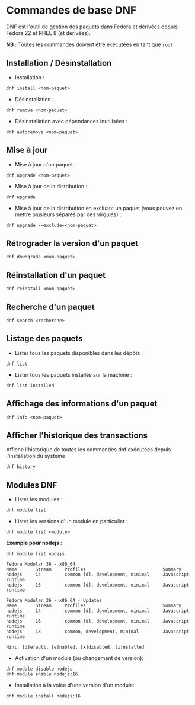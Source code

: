 # Commandes de base DNF

DNF est l'outil de gestion des paquets dans Fedora et dérivées depuis Fedora 22 et RHEL 8 (et dérivées).

**NB :** Toutes les commandes doivent être exécutées en tant que `root`.

## Installation / Désinstallation
- Installation :
```
dnf install <nom-paquet>
```
- Désinstallation :
```
dnf remove <nom-paquet>
```
- Désinstallation avec dépendances inutilisées :
```
dnf autoremove <nom-paquet>
```

## Mise à jour
- Mise à jour d'un paquet :
```
dnf upgrade <nom-paquet>
```
- Mise à jour de la distribution :
```
dnf upgrade
```
- Mise à jour de la distribution en excluant un paquet (vous pouvez en mettre plusieurs séparés par des virgules) :
```
dnf upgrade --exclude=<nom-paquet>
```

## Rétrograder la version d'un paquet

```
dnf downgrade <nom-paquet>
```

## Réinstallation d'un paquet
```
dnf reinstall <nom-paquet>
```

## Recherche d'un paquet
```
dnf search <recherche>
```

## Listage des paquets
- Lister tous les paquets disponibles dans les dépôts :
```
dnf list
```
- Lister tous les paquets installés sur la machine :
```
dnf list installed
```

## Affichage des informations d'un paquet
```
dnf info <nom-paquet>
```

## Afficher l'historique des transactions
Affiche l'historique de toutes les commandes dnf exécutées depuis l'installation du système
```
dnf history
```

## Modules DNF

- Lister les modules :
```
dnf module list
```

- Lister les versions d'un module en particulier :
```
dnf module list <module>
```

**Exemple pour nodejs :**
```
dnf module list nodejs
```
```
Fedora Modular 36 - x86_64
Name       Stream     Profiles                             Summary              
nodejs     14         common [d], development, minimal     Javascript runtime   
nodejs     16         common [d], development, minimal     Javascript runtime   

Fedora Modular 36 - x86_64 - Updates
Name       Stream     Profiles                             Summary              
nodejs     14         common [d], development, minimal     Javascript runtime   
nodejs     16         common [d], development, minimal     Javascript runtime   
nodejs     18         common, development, minimal         Javascript runtime   

Hint: [d]efault, [e]nabled, [x]disabled, [i]nstalled
```

- Activation d'un module (ou changement de version):
```
dnf module disable nodejs
dnf module enable nodejs:16
```

- Installation à la volée d'une version d'un module:
```
dnf module install nodejs:16
```